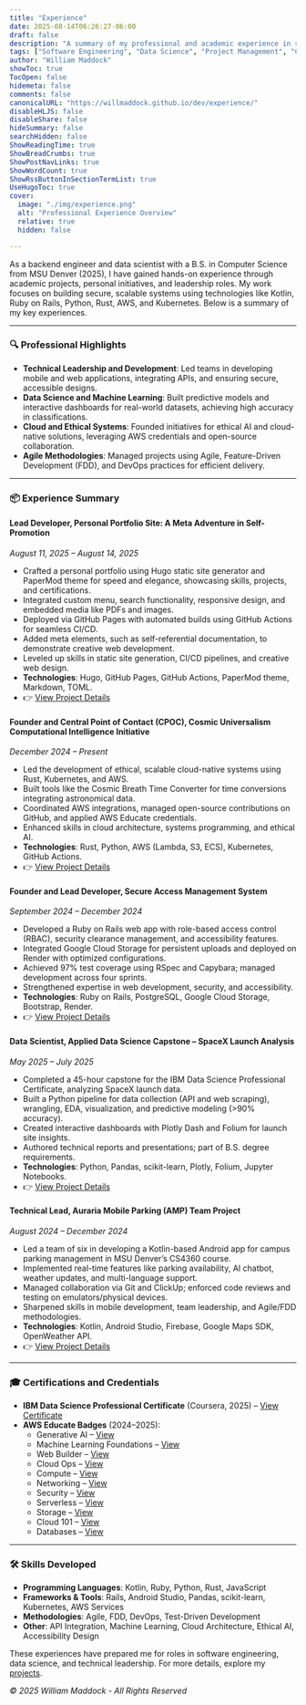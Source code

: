 ```yaml
---
title: "Experience"
date: 2025-08-14T06:26:27-06:00
draft: false
description: "A summary of my professional and academic experience in software development, data science, and leadership."
tags: ["Software Engineering", "Data Science", "Project Management", "Cloud Computing"]
author: "William Maddock"
showToc: true
TocOpen: false
hidemeta: false
comments: false
canonicalURL: "https://willmaddock.github.io/dev/experience/"
disableHLJS: false
disableShare: false
hideSummary: false
searchHidden: false
ShowReadingTime: true
ShowBreadCrumbs: true
ShowPostNavLinks: true
ShowWordCount: true
ShowRssButtonInSectionTermList: true
UseHugoToc: true
cover:
  image: "./img/experience.png"
  alt: "Professional Experience Overview"
  relative: true
  hidden: false

---
```


As a backend engineer and data scientist with a B.S. in Computer Science from MSU Denver (2025), I have gained hands-on experience through academic projects, personal initiatives, and leadership roles. My work focuses on building secure, scalable systems using technologies like Kotlin, Ruby on Rails, Python, Rust, AWS, and Kubernetes. Below is a summary of my key experiences.

---

### 🔍 Professional Highlights

- **Technical Leadership and Development**: Led teams in developing mobile and web applications, integrating APIs, and ensuring secure, accessible designs.
- **Data Science and Machine Learning**: Built predictive models and interactive dashboards for real-world datasets, achieving high accuracy in classifications.
- **Cloud and Ethical Systems**: Founded initiatives for ethical AI and cloud-native solutions, leveraging AWS credentials and open-source collaboration.
- **Agile Methodologies**: Managed projects using Agile, Feature-Driven Development (FDD), and DevOps practices for efficient delivery.

---

### 📦 Experience Summary

#### Lead Developer, Personal Portfolio Site: A Meta Adventure in Self-Promotion
*August 11, 2025 – August 14, 2025*
- Crafted a personal portfolio using Hugo static site generator and PaperMod theme for speed and elegance, showcasing skills, projects, and certifications.
- Integrated custom menu, search functionality, responsive design, and embedded media like PDFs and images.
- Deployed via GitHub Pages with automated builds using GitHub Actions for seamless CI/CD.
- Added meta elements, such as self-referential documentation, to demonstrate creative web development.
- Leveled up skills in static site generation, CI/CD pipelines, and creative web design.
- **Technologies**: Hugo, GitHub Pages, GitHub Actions, PaperMod theme, Markdown, TOML.
- 👉 <a href="../projects/personal-portfolio/" target="_blank" rel="noopener noreferrer">View Project Details</a>

#### Founder and Central Point of Contact (CPOC), Cosmic Universalism Computational Intelligence Initiative
*December 2024 – Present*
- Led the development of ethical, scalable cloud-native systems using Rust, Kubernetes, and AWS.
- Built tools like the Cosmic Breath Time Converter for time conversions integrating astronomical data.
- Coordinated AWS integrations, managed open-source contributions on GitHub, and applied AWS Educate credentials.
- Enhanced skills in cloud architecture, systems programming, and ethical AI.
- **Technologies**: Rust, Python, AWS (Lambda, S3, ECS), Kubernetes, GitHub Actions.
- 👉 <a href="../projects/cosmic-universalism/" target="_blank" rel="noopener noreferrer">View Project Details</a>

#### Founder and Lead Developer, Secure Access Management System
*September 2024 – December 2024*
- Developed a Ruby on Rails web app with role-based access control (RBAC), security clearance management, and accessibility features.
- Integrated Google Cloud Storage for persistent uploads and deployed on Render with optimized configurations.
- Achieved 97% test coverage using RSpec and Capybara; managed development across four sprints.
- Strengthened expertise in web development, security, and accessibility.
- **Technologies**: Ruby on Rails, PostgreSQL, Google Cloud Storage, Bootstrap, Render.
- 👉 <a href="../projects/secure-access-management/" target="_blank" rel="noopener noreferrer">View Project Details</a>

#### Data Scientist, Applied Data Science Capstone – SpaceX Launch Analysis
*May 2025 – July 2025*
- Completed a 45-hour capstone for the IBM Data Science Professional Certificate, analyzing SpaceX launch data.
- Built a Python pipeline for data collection (API and web scraping), wrangling, EDA, visualization, and predictive modeling (>90% accuracy).
- Created interactive dashboards with Plotly Dash and Folium for launch site insights.
- Authored technical reports and presentations; part of B.S. degree requirements.
- **Technologies**: Python, Pandas, scikit-learn, Plotly, Folium, Jupyter Notebooks.
- 👉 <a href="../projects/spacex-capstone/" target="_blank" rel="noopener noreferrer">View Project Details</a>

#### Technical Lead, Auraria Mobile Parking (AMP) Team Project
*August 2024 – December 2024*
- Led a team of six in developing a Kotlin-based Android app for campus parking management in MSU Denver’s CS4360 course.
- Implemented real-time features like parking availability, AI chatbot, weather updates, and multi-language support.
- Managed collaboration via Git and ClickUp; enforced code reviews and testing on emulators/physical devices.
- Sharpened skills in mobile development, team leadership, and Agile/FDD methodologies.
- **Technologies**: Kotlin, Android Studio, Firebase, Google Maps SDK, OpenWeather API.
- 👉 <a href="../projects/team-amp/" target="_blank" rel="noopener noreferrer">View Project Details</a>

---

### 🎓 Certifications and Credentials

- **IBM Data Science Professional Certificate** (Coursera, 2025) – <a href="https://www.coursera.org/account/accomplishments/specialization/68JLH79O3KTJ" target="_blank" rel="noopener noreferrer">View Certificate</a>
- **AWS Educate Badges** (2024–2025):
    - Generative AI – <a href="https://www.credly.com/badges/07a07924-d4d3-417b-9e84-c289b9eea87a/linked_in_profile" target="_blank" rel="noopener noreferrer">View</a>
    - Machine Learning Foundations – <a href="https://www.credly.com/badges/6b6c699d-d3b5-458a-84cd-7bf1d65be0bd/linked_in_profile" target="_blank" rel="noopener noreferrer">View</a>
    - Web Builder – <a href="https://www.credly.com/badges/c430067b-6fbf-4186-883b-7db12ef41220/linked_in_profile" target="_blank" rel="noopener noreferrer">View</a>
    - Cloud Ops – <a href="https://www.credly.com/badges/d1e047de-f420-4d45-9f88-10136bced725/linked_in_profile" target="_blank" rel="noopener noreferrer">View</a>
    - Compute – <a href="https://www.credly.com/badges/3b76a628-7423-457c-8198-c1b8127bf3a0/linked_in_profile" target="_blank" rel="noopener noreferrer">View</a>
    - Networking – <a href="https://www.credly.com/badges/807d3569-f378-4a96-9b6f-1dc6c6000abd/linked_in_profile" target="_blank" rel="noopener noreferrer">View</a>
    - Security – <a href="https://www.credly.com/badges/5cafef51-af7c-4c23-ab38-a4150dda8f45/linked_in_profile" target="_blank" rel="noopener noreferrer">View</a>
    - Serverless – <a href="https://www.credly.com/badges/db5b1006-562b-4ede-9d69-931ffed7631d/linked_in_profile" target="_blank" rel="noopener noreferrer">View</a>
    - Storage – <a href="https://www.credly.com/badges/c7b3345c-abde-4adc-818d-ffdb191403ab/linked_in_profile" target="_blank" rel="noopener noreferrer">View</a>
    - Cloud 101 – <a href="https://www.credly.com/badges/e573ab0a-7014-41ff-a9e0-69eea0c31eb3/linked_in_profile" target="_blank" rel="noopener noreferrer">View</a>
    - Databases – <a href="https://www.credly.com/badges/3fe9360b-b540-4cf1-a28f-fbfe30e8fb16/linked_in_profile" target="_blank" rel="noopener noreferrer">View</a>

---

### 🛠️ Skills Developed

- **Programming Languages**: Kotlin, Ruby, Python, Rust, JavaScript
- **Frameworks & Tools**: Rails, Android Studio, Pandas, scikit-learn, Kubernetes, AWS Services
- **Methodologies**: Agile, FDD, DevOps, Test-Driven Development
- **Other**: API Integration, Machine Learning, Cloud Architecture, Ethical AI, Accessibility Design

These experiences have prepared me for roles in software engineering, data science, and technical leadership. For more details, explore my <a href="../projects/" target="_blank" rel="noopener noreferrer">projects</a>.

*© 2025 William Maddock - All Rights Reserved*